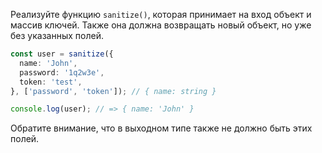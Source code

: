 
Реализуйте функцию `sanitize()`, которая принимает на вход объект и массив ключей. Также она должна возвращать новый объект, но уже без указанных полей.

```typescript
const user = sanitize({
  name: 'John',
  password: '1q2w3e',
  token: 'test',
}, ['password', 'token']); // { name: string }

console.log(user); // => { name: 'John' }
```

Обратите внимание, что в выходном типе также не должно быть этих полей.
